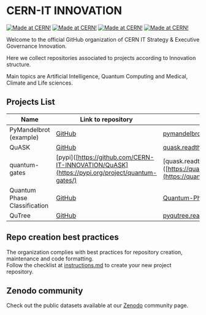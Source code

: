# CERN-IT INNOVATION 

[![Made at CERN!](https://img.shields.io/badge/CERN-Innovation-purple)](https://information-technology.web.cern.ch/about/organisation/strategy-executive-governance)
[![Made at CERN!](https://img.shields.io/badge/CERN-CERN%20openlab-blue)](https://openlab.cern/)
[![Made at CERN!](https://img.shields.io/badge/CERN-QTI-lightseagreen)](https://quantum.cern/our-governance)
[![Made at CERN!](https://img.shields.io/badge/CERN-OpenSource-orange)](https://home.cern)

Welcome to the official GitHub organization of CERN IT Strategy & Executive
Governance Innovation.

Here we collect repositories associated to projects according to Innovation
structure.

Main topics are Artificial Intelligence, Quantum Computing and Medical, Climate
and Life sciences.

## Projects List

| Name | Link to repository | Web Page | Program/Framework |
|---|---|---|---|
| PyMandelbrot (example) |[GitHub](https://github.com/CERN-IT-GOV-INN/PyMandelbrot)| [pymandelbrot.readthedocs.io](https://pymandelbrot.readthedocs.io/en/latest/)|
| QuASK |[GitHub](https://github.com/CERN-IT-INNOVATION/QuASK)| [quask.readthedocs.io](https://quask.readthedocs.io/en/latest/index.html)|
| quantum-gates |[pypi]([https://github.com/CERN-IT-INNOVATION/QuASK](https://pypi.org/project/quantum-gates/)| [quask.readthedocs.io]([https://quask.readthedocs.io/en/latest/index.html](https://quantum-gates.readthedocs.io/en/latest/)|
| Quantum Phase Classification |[GitHub](https://github.com/CERN-IT-INNOVATION/Quantum-Phase-Detection-ANNNI)| [ Quantum-Phase-Detection-ANNNI.readthedocs.io](https://cern-qpd-annni.readthedocs.io/en/latest/index.html)|
| QuTree |[GitHub](https://github.com/CERN-IT-INNOVATION/qutree)| [pyqutree.readthedocs.io](https://pyqutree.readthedocs.io/en/latest/)|

## Repo creation best practices

The organization complies with best practices for repository creation, maintenance
and code formatting.  
Follow the checklist at [instructions.md](how_to/best_practices.md) to create
your new project repository.

## Zenodo community

Check out the public datasets available at our [Zenodo](https://zenodo.org/communities/cern-it-gov-inn/)
community page.

